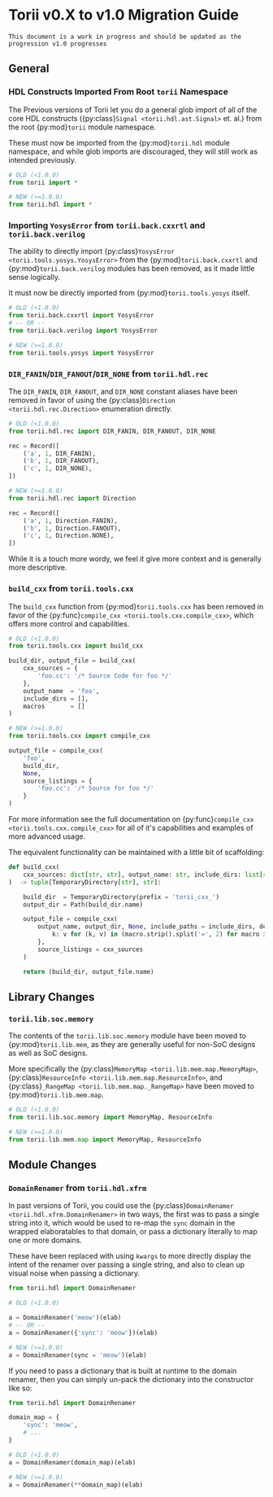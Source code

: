 # Torii v0.X to v1.0 Migration Guide

```{todo}
This document is a work in progress and should be updated as the progression v1.0 progresses
```

## General

### HDL Constructs Imported From Root `torii` Namespace

The Previous versions of Torii let you do a general glob import of all of the core HDL constructs ({py:class}`Signal <torii.hdl.ast.Signal>` et. al.) from the root {py:mod}`torii` module namespace.

These must now be imported from the {py:mod}`torii.hdl` module namespace, and while glob imports are discouraged, they will still work as intended previously.

```python
# OLD (<1.0.0)
from torii import *

# NEW (>=1.0.0)
from torii.hdl import *
```

### Importing `YosysError` from `torii.back.cxxrtl` and `torii.back.verilog`

The ability to directly import {py:class}`YosysError <torii.tools.yosys.YosysError>` from the {py:mod}`torii.back.cxxrtl` and {py:mod}`torii.back.verilog` modules has been removed, as it made little sense logically.

It must now be directly imported from {py:mod}`torii.tools.yosys` itself.

```python
# OLD (<1.0.0)
from torii.back.cxxrtl import YosysError
# -- OR --
from torii.back.verilog import YosysError

# NEW (>=1.0.0)
from torii.tools.yosys import YosysError
```

### `DIR_FANIN`/`DIR_FANOUT`/`DIR_NONE` from `torii.hdl.rec`

The `DIR_FANIN`, `DIR_FANOUT`, and `DIR_NONE` constant aliases have been removed in favor of using the {py:class}`Direction <torii.hdl.rec.Direction>` enumeration directly.

```python
# OLD (<1.0.0)
from torii.hdl.rec import DIR_FANIN, DIR_FANOUT, DIR_NONE

rec = Record([
	('a', 1, DIR_FANIN),
	('b', 1, DIR_FANOUT),
	('c', 1, DIR_NONE),
])

# NEW (>=1.0.0)
from torii.hdl.rec import Direction

rec = Record([
	('a', 1, Direction.FANIN),
	('b', 1, Direction.FANOUT),
	('c', 1, Direction.NONE),
])
```

While it is a touch more wordy, we feel it give more context and is generally more descriptive.

### `build_cxx` from `torii.tools.cxx`

The `build_cxx` function from {py:mod}`torii.tools.cxx` has been removed in favor of the {py:func}`compile_cxx <torii.tools.cxx.compile_cxx>`, which offers more control and capabilities.

```python
# OLD (<1.0.0)
from torii.tools.cxx import build_cxx

build_dir, output_file = build_cxx(
	cxx_sources = {
		'foo.cc': '/* Source Code for foo */'
	},
	output_name  = 'foo',
	include_dirs = [],
	macros       = []
)

# NEW (>=1.0.0)
from torii.tools.cxx import compile_cxx

output_file = compile_cxx(
	'foo',
	build_dir,
	None,
	source_listings = {
		'foo.cc': '/* Source for foo */'
	}
)

```

For more information see the full documentation on {py:func}`compile_cxx <torii.tools.cxx.compile_cxx>` for all of it's capabilities and examples of more advanced usage.

The equivalent functionality can be maintained with a little bit of scaffolding:

```python
def build_cxx(
	cxx_sources: dict[str, str], output_name: str, include_dirs: list[str], macros: list[str]
)  -> tuple[TemporaryDirectory[str], str]:

	build_dir  = TemporaryDirectory(prefix = 'torii_cxx_')
	output_dir = Path(build_dir.name)

	output_file = compile_cxx(
		output_name, output_dir, None, include_paths = include_dirs, defines = {
			k: v for (k, v) in (macro.strip().split('=', 2) for macro in macros)
		},
		source_listings = cxx_sources
	)

	return (build_dir, output_file.name)
```

## Library Changes

### `torii.lib.soc.memory`

The contents of the `torii.lib.soc.memory` module have been moved to {py:mod}`torii.lib.mem`, as they are generally useful for non-SoC designs as well as SoC designs.

More specifically the {py:class}`MemoryMap <torii.lib.mem.map.MemoryMap>`, {py:class}`ResourceInfo <torii.lib.mem.map.ResourceInfo>`, and {py:class}`_RangeMap <torii.lib.mem.map._RangeMap>` have been moved to {py:mod}`torii.lib.mem.map`.

```python
# OLD (<1.0.0)
from torii.lib.soc.memory import MemoryMap, ResourceInfo

# NEW (>=1.0.0)
from torii.lib.mem.map import MemoryMap, ResourceInfo
```

## Module Changes

### `DomainRenamer` from `torii.hdl.xfrm`

In past versions of Torii, you could use the {py:class}`DomainRenamer <torii.hdl.xfrm.DomainRenamer>` in two ways, the first was to pass a single string into it, which would be used to re-map the `sync` domain in the wrapped elaboratables to that domain, or pass a dictionary literally to map one or more domains.

These have been replaced with using `kwargs` to more directly display the intent of the renamer over passing a single string, and also to clean up visual noise when passing a dictionary.

```python
from torii.hdl import DomainRenamer

# OLD (<1.0.0)

a = DomainRenamer('meow')(elab)
# -- OR --
a = DomainRenamer({'sync': 'meow'})(elab)

# NEW (>=1.0.0)
a = DomainRenamer(sync = 'meow')(elab)
```

If you need to pass a dictionary that is built at runtime to the domain renamer, then you can simply un-pack the dictionary into the constructor like so:

```python
from torii.hdl import DomainRenamer

domain_map = {
	'sync': 'meow',
	# ...
}

# OLD (<1.0.0)
a = DomainRenamer(domain_map)(elab)

# NEW (>=1.0.0)
a = DomainRenamer(**domain_map)(elab)
```
